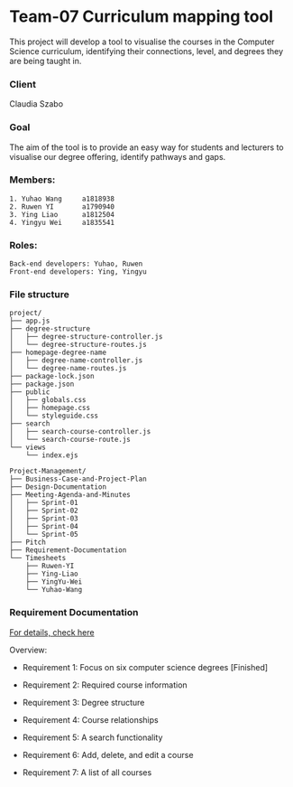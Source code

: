 # Team-07 Curriculum mapping tool

This project will develop a tool to visualise the courses in the Computer Science curriculum, identifying their connections, level, and degrees they are being taught in.



### Client

Claudia Szabo



### Goal

The aim of the tool is to provide an easy way for students and lecturers to visualise our degree offering, identify pathways and gaps. 



### Members:

```
1. Yuhao Wang     a1818938
2. Ruwen YI       a1790940
3. Ying Liao      a1812504
4. Yingyu Wei     a1835541
```



### Roles:

```
Back-end developers: Yuhao, Ruwen
Front-end developers: Ying, Yingyu
```



### File structure

```
project/
├── app.js
├── degree-structure
│   ├── degree-structure-controller.js
│   └── degree-structure-routes.js
├── homepage-degree-name
│   ├── degree-name-controller.js
│   └── degree-name-routes.js
├── package-lock.json
├── package.json
├── public
│   ├── globals.css
│   ├── homepage.css
│   └── styleguide.css
├── search
│   ├── search-course-controller.js
│   └── search-course-route.js
└── views
    └── index.ejs
```

```
Project-Management/
├── Business-Case-and-Project-Plan
├── Design-Documentation
├── Meeting-Agenda-and-Minutes
│   ├── Sprint-01
│   ├── Sprint-02
│   ├── Sprint-03
│   ├── Sprint-04
│   └── Sprint-05
├── Pitch
├── Requirement-Documentation
└── Timesheets
    ├── Ruwen-YI
    ├── Ying-Liao
    ├── YingYu-Wei
    └── Yuhao-Wang
```



### Requirement Documentation

[For details, check here]()

Overview:

- Requirement 1: Focus on six computer science degrees [Finished] 

- Requirement 2: Required course information 

- Requirement 3: Degree structure 

- Requirement 4: Course relationships  

- Requirement 5: A search functionality  

- Requirement 6: Add, delete, and edit a course 

- Requirement 7: A list of all courses 